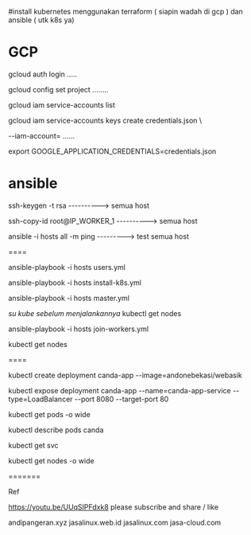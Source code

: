 #install kubernetes menggunakan terraform ( siapin wadah di gcp ) dan ansible ( utk k8s ya)


GCP
=====
gcloud auth login  .....

gcloud config set project ........

gcloud iam service-accounts list


gcloud iam service-accounts keys create credentials.json \

--iam-account= ......


export GOOGLE_APPLICATION_CREDENTIALS=credentials.json


ansible
=======

ssh-keygen -t rsa              ----------> semua host

ssh-copy-id root@IP_WORKER_1   ----------> semua host 

ansible -i hosts all -m ping   ---------> test semua host



====

ansible-playbook -i hosts users.yml

ansible-playbook -i hosts install-k8s.yml

ansible-playbook -i hosts master.yml

*su kube sebelum menjalankannya* kubectl get nodes

ansible-playbook -i hosts join-workers.yml

kubectl get nodes

====

kubectl create deployment canda-app --image=andonebekasi/webasik

kubectl expose deployment canda-app --name=canda-app-service --type=LoadBalancer --port 8080 --target-port 80

kubectl get pods -o wide

kubectl describe pods canda

kubectl get svc

kubectl get nodes -o wide

=======

Ref

https://youtu.be/UUqSIPFdxk8
please subscribe and share / like


andipangeran.xyz
jasalinux.web.id
jasalinux.com
jasa-cloud.com



